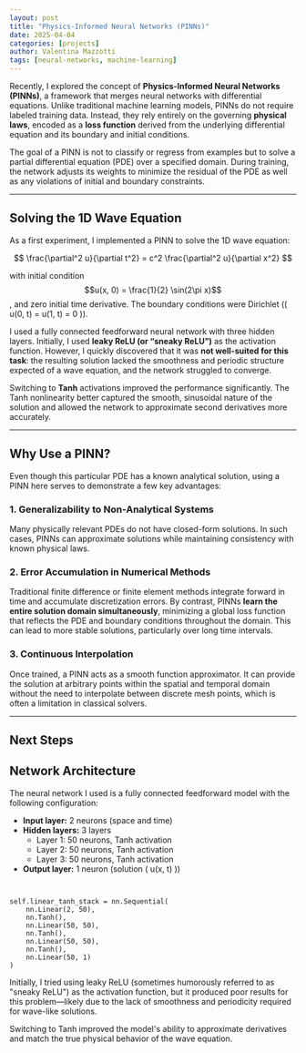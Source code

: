```yaml
---
layout: post
title: "Physics-Informed Neural Networks (PINNs)"
date: 2025-04-04
categories: [projects]
author: Valentina Mazzotti
tags: [neural-networks, machine-learning]
---
```



Recently, I explored the concept of **Physics-Informed Neural Networks (PINNs)**, a framework that merges neural networks with differential equations. Unlike traditional machine learning models, PINNs do not require labeled training data. Instead, they rely entirely on the governing **physical laws**, encoded as a **loss function** derived from the underlying differential equation and its boundary and initial conditions.

The goal of a PINN is not to classify or regress from examples but to solve a partial differential equation (PDE) over a specified domain. During training, the network adjusts its weights to minimize the residual of the PDE as well as any violations of initial and boundary constraints.

---

## Solving the 1D Wave Equation

As a first experiment, I implemented a PINN to solve the 1D wave equation:

$$ 
\frac{\partial^2 u}{\partial t^2} = c^2 \frac{\partial^2 u}{\partial x^2}
$$ 

with initial condition $$u(x, 0) = \frac{1}{2} \sin(2\pi x)$$, and zero initial time derivative. The boundary conditions were Dirichlet (\( u(0, t) = u(1, t) = 0 \)).

I used a fully connected feedforward neural network with three hidden layers. Initially, I used **leaky ReLU (or “sneaky ReLU”)** as the activation function. However, I quickly discovered that it was **not well-suited for this task**: the resulting solution lacked the smoothness and periodic structure expected of a wave equation, and the network struggled to converge.

Switching to **Tanh** activations improved the performance significantly. The Tanh nonlinearity better captured the smooth, sinusoidal nature of the solution and allowed the network to approximate second derivatives more accurately.

---

## Why Use a PINN?

Even though this particular PDE has a known analytical solution, using a PINN here serves to demonstrate a few key advantages:

### 1. Generalizability to Non-Analytical Systems

Many physically relevant PDEs do not have closed-form solutions. In such cases, PINNs can approximate solutions while maintaining consistency with known physical laws.

### 2. Error Accumulation in Numerical Methods

Traditional finite difference or finite element methods integrate forward in time and accumulate discretization errors. By contrast, PINNs **learn the entire solution domain simultaneously**, minimizing a global loss function that reflects the PDE and boundary conditions throughout the domain. This can lead to more stable solutions, particularly over long time intervals.

### 3. Continuous Interpolation

Once trained, a PINN acts as a smooth function approximator. It can provide the solution at arbitrary points within the spatial and temporal domain without the need to interpolate between discrete mesh points, which is often a limitation in classical solvers.

---

## Next Steps

## Network Architecture

The neural network I used is a fully connected feedforward model with the following configuration:

- **Input layer:** 2 neurons (space and time)
- **Hidden layers:** 3 layers
  - Layer 1: 50 neurons, Tanh activation
  - Layer 2: 50 neurons, Tanh activation
  - Layer 3: 50 neurons, Tanh activation
- **Output layer:** 1 neuron (solution \( u(x, t) \))

```{python}


self.linear_tanh_stack = nn.Sequential(
    nn.Linear(2, 50),
    nn.Tanh(),
    nn.Linear(50, 50),
    nn.Tanh(),
    nn.Linear(50, 50),
    nn.Tanh(),
    nn.Linear(50, 1)
)
```

Initially, I tried using leaky ReLU (sometimes humorously referred to as "sneaky ReLU") as the activation function, but it produced poor results for this problem—likely due to the lack of smoothness and periodicity required for wave-like solutions.

Switching to Tanh improved the model's ability to approximate derivatives and match the true physical behavior of the wave equation.